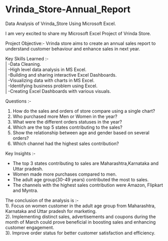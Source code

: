 # Vrinda_Store-Annual_Report
Data Analysis of Vrinda_Store Using Microsoft Excel.

I am very excited to share my Microsoft Excel Project of Vrinda Store.

Project Objective:-
Vrinda store aims to create an annual sales report to understand customer behaviour and enhance sales in next year.    
            
     
Key Skills Learned :-    
  |   -Data Cleaning.   
  |  -High level data analysis in MS Excel.   
  |   -Building and sharing interactive Excel Dashboards.    
  |   -Visualizing data with charts in MS Excel.    
  |   -Identifying business problem using Excel.    
  |   -Creating Excel Dashboards with various visuals.
          
                       
Questions :-
1. How do the sales and orders of store compare using a single chart?
2. Who purchased more Men or Women in the year?
3. What were the different orders statuses in the year?
4. Which are the top 5 states contributing to the sales?
5. Show the relationship between age and gender based on several orders?
6. Which channel had the highest sales contribution?
   
Key Insights :-
* The top 3 states contributing to sales are Maharashtra,Karnataka and Uttar pradesh.
* Women made more purchases compared to men.
* The adult age group(30-49 years) contributed the most to sales.
* The channels with the highest sales contribution were Amazon, Flipkart and Myntra.
                      

      
The conclusion of the analysis is :-      
1). Focus on women customer in the adult age group from Maharashtra, Karnataka and Uttar pradesh for marketing.         
2). Implementing distinct sales, advertisements and coupons during the month of March could prove beneficial in boosting sales and enhancing customer engagement.        
3). Improve order status for better customer satisfaction and efficiency.     

